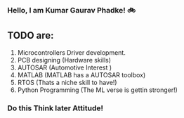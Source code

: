 ### Hello, I am Kumar Gaurav Phadke! :bike: 

## TODO are:

1) Microcontrollers Driver development. 
2) PCB designing (Hardware skills)
3) AUTOSAR   (Automotive Interest )
4) MATLAB    (MATLAB has a AUTOSAR toolbox)
5) RTOS      (Thats a niche skill to have!)
6) Python Programming (The ML verse is gettin stronger!)
 

### Do this Think later Attitude!



